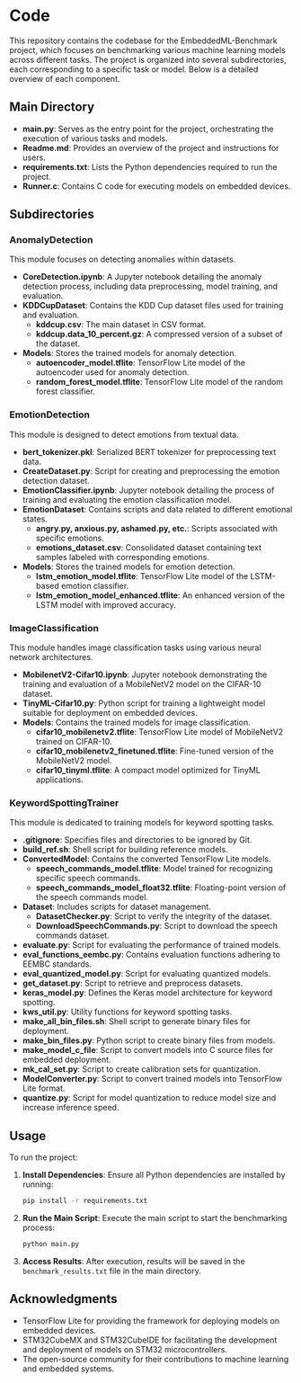 # Code

This repository contains the codebase for the EmbeddedML-Benchmark project, which focuses on benchmarking various machine learning models across different tasks. The project is organized into several subdirectories, each corresponding to a specific task or model. Below is a detailed overview of each component.

## Main Directory

- **main.py**: Serves as the entry point for the project, orchestrating the execution of various tasks and models.
- **Readme.md**: Provides an overview of the project and instructions for users.
- **requirements.txt**: Lists the Python dependencies required to run the project.
- **Runner.c**: Contains C code for executing models on embedded devices.

## Subdirectories

### AnomalyDetection

This module focuses on detecting anomalies within datasets.

- **CoreDetection.ipynb**: A Jupyter notebook detailing the anomaly detection process, including data preprocessing, model training, and evaluation.
- **KDDCupDataset**: Contains the KDD Cup dataset files used for training and evaluation.
  - **kddcup.csv**: The main dataset in CSV format.
  - **kddcup.data_10_percent.gz**: A compressed version of a subset of the dataset.
- **Models**: Stores the trained models for anomaly detection.
  - **autoencoder_model.tflite**: TensorFlow Lite model of the autoencoder used for anomaly detection.
  - **random_forest_model.tflite**: TensorFlow Lite model of the random forest classifier.

### EmotionDetection

This module is designed to detect emotions from textual data.

- **bert_tokenizer.pkl**: Serialized BERT tokenizer for preprocessing text data.
- **CreateDataset.py**: Script for creating and preprocessing the emotion detection dataset.
- **EmotionClassifier.ipynb**: Jupyter notebook detailing the process of training and evaluating the emotion classification model.
- **EmotionDataset**: Contains scripts and data related to different emotional states.
  - **angry.py, anxious.py, ashamed.py, etc.**: Scripts associated with specific emotions.
  - **emotions_dataset.csv**: Consolidated dataset containing text samples labeled with corresponding emotions.
- **Models**: Stores the trained models for emotion detection.
  - **lstm_emotion_model.tflite**: TensorFlow Lite model of the LSTM-based emotion classifier.
  - **lstm_emotion_model_enhanced.tflite**: An enhanced version of the LSTM model with improved accuracy.

### ImageClassification

This module handles image classification tasks using various neural network architectures.

- **MobilenetV2-Cifar10.ipynb**: Jupyter notebook demonstrating the training and evaluation of a MobileNetV2 model on the CIFAR-10 dataset.
- **TinyML-Cifar10.py**: Python script for training a lightweight model suitable for deployment on embedded devices.
- **Models**: Contains the trained models for image classification.
  - **cifar10_mobilenetv2.tflite**: TensorFlow Lite model of MobileNetV2 trained on CIFAR-10.
  - **cifar10_mobilenetv2_finetuned.tflite**: Fine-tuned version of the MobileNetV2 model.
  - **cifar10_tinyml.tflite**: A compact model optimized for TinyML applications.

### KeywordSpottingTrainer

This module is dedicated to training models for keyword spotting tasks.

- **.gitignore**: Specifies files and directories to be ignored by Git.
- **build_ref.sh**: Shell script for building reference models.
- **ConvertedModel**: Contains the converted TensorFlow Lite models.
  - **speech_commands_model.tflite**: Model trained for recognizing specific speech commands.
  - **speech_commands_model_float32.tflite**: Floating-point version of the speech commands model.
- **Dataset**: Includes scripts for dataset management.
  - **DatasetChecker.py**: Script to verify the integrity of the dataset.
  - **DownloadSpeechCommands.py**: Script to download the speech commands dataset.
- **evaluate.py**: Script for evaluating the performance of trained models.
- **eval_functions_eembc.py**: Contains evaluation functions adhering to EEMBC standards.
- **eval_quantized_model.py**: Script for evaluating quantized models.
- **get_dataset.py**: Script to retrieve and preprocess datasets.
- **keras_model.py**: Defines the Keras model architecture for keyword spotting.
- **kws_util.py**: Utility functions for keyword spotting tasks.
- **make_all_bin_files.sh**: Shell script to generate binary files for deployment.
- **make_bin_files.py**: Python script to create binary files from models.
- **make_model_c_file**: Script to convert models into C source files for embedded deployment.
- **mk_cal_set.py**: Script to create calibration sets for quantization.
- **ModelConverter.py**: Script to convert trained models into TensorFlow Lite format.
- **quantize.py**: Script for model quantization to reduce model size and increase inference speed.

## Usage

To run the project:

1. **Install Dependencies**: Ensure all Python dependencies are installed by running:

   ```bash
   pip install -r requirements.txt
   ```

2. **Run the Main Script**: Execute the main script to start the benchmarking process:

   ```bash
   python main.py
   ```

3. **Access Results**: After execution, results will be saved in the `benchmark_results.txt` file in the main directory.

## Acknowledgments

- TensorFlow Lite for providing the framework for deploying models on embedded devices.
- STM32CubeMX and STM32CubeIDE for facilitating the development and deployment of models on STM32 microcontrollers.
- The open-source community for their contributions to machine learning and embedded systems.